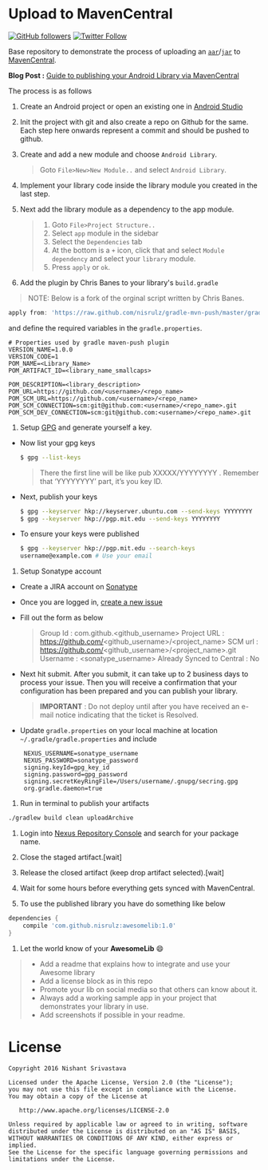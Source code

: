 # Upload to MavenCentral

[![GitHub followers](https://img.shields.io/github/followers/nisrulz.svg?style=social&label=Follow)](https://github.com/nisrulz/easydeviceinfo) [![Twitter Follow](https://img.shields.io/twitter/follow/nisrulz.svg?style=social)](https://twitter.com/nisrulz) 

Base repository to demonstrate the process of uploading an [`aar`](https://sites.google.com/a/android.com/tools/tech-docs/new-build-system/aar-format)/[`jar`](https://en.wikipedia.org/wiki/JAR_(file_format)) to [MavenCentral](https://search.maven.org/).

**Blog Post :** [Guide to publishing your Android Library via MavenCentral](http://crushingcode.co/publish-your-android-library-via-mavencentral/) 

The process is as follows

1. Create an Android project or open an existing one in [Android Studio](https://en.wikipedia.org/wiki/Android_Studio)

1. Init the project with git and also create a repo on Github for the same. Each step here onwards represent a commit and should be pushed to github.

1. Create and add a new module and choose `Android Library`.
   > Goto `File>New>New Module..` and select `Android Library`.

1. Implement your library code inside the library module you created in the last step.

1. Next add the library module as a dependency to the app module.
   > 1. Goto `File>Project Structure..`
   > 1. Select `app` module in the sidebar
   > 1. Select the `Dependencies` tab
   > 1. At the bottom is a `+` icon, click that and select `Module dependency` and select your `library` module.
   > 1. Press `apply` or `ok`.
   
1. Add the plugin by Chris Banes to your library's `build.gradle` 
  > NOTE:  Below is a fork of the orginal script written by Chris Banes.
  
  ```gradle
  apply from: 'https://raw.github.com/nisrulz/gradle-mvn-push/master/gradle-mvn-push.gradle'
  ```
  
  and define the required variables in the `gradle.properties`.
  ```
  # Properties used by gradle maven-push plugin
  VERSION_NAME=1.0.0
  VERSION_CODE=1
  POM_NAME=<Library_Name>
  POM_ARTIFACT_ID=<library_name_smallcaps>
  
  POM_DESCRIPTION=<library_description>
  POM_URL=https://github.com/<username>/<repo_name>
  POM_SCM_URL=https://github.com/<username>/<repo_name>
  POM_SCM_CONNECTION=scm:git@github.com:<username>/<repo_name>.git
  POM_SCM_DEV_CONNECTION=scm:git@github.com:<username>/<repo_name>.git
  ```
  
1. Setup [GPG](http://blog.ghostinthemachines.com/2015/03/01/how-to-use-gpg-command-line/) and generate yourself a key.
  
  + Now list your gpg keys
    ```bash
    $ gpg --list-keys
    ```
    >There the first line will be like pub XXXXX/YYYYYYYY <date>. Remember that ‘YYYYYYYY’ part, it’s you key ID.
  
  + Next, publish your keys
    ```bash
    $ gpg --keyserver hkp://keyserver.ubuntu.com --send-keys YYYYYYYY
    $ gpg --keyserver hkp://pgp.mit.edu --send-keys YYYYYYYY
    ```
  + To ensure your keys were published
    ```bash
    $ gpg --keyserver hkp://pgp.mit.edu --search-keys 
    username@example.com # Use your email
    ```
  
1. Setup Sonatype account
  + Create a JIRA account on [Sonatype](https://issues.sonatype.org/secure/Signup!default.jspa)
  + Once you are logged in, [create a new issue](https://issues.sonatype.org/secure/CreateIssue.jspa?issuetype=21&pid=10134)
  + Fill out the form as below
    >Group Id : com.github.<github_username>
    >Project URL : https://github.com/<github_username>/<project_name>
    >SCM url : https://github.com/<github_username>/<project_name>.git
    >Username : <sonatype_username>
    >Already Synced to Central : No
  + Next hit submit. After you submit, it can take up to 2 business days to process your issue. Then you will receive a confirmation that your configuration has been prepared and you can publish your library.
    > **IMPORTANT** : Do not deploy until after you have received an e-mail notice indicating that the ticket is Resolved.
    
  + Update `gradle.properties` on your local machine  at location `~/.gradle/gradle.properties` and include
    ```
     NEXUS_USERNAME=sonatype_username
     NEXUS_PASSWORD=sonatype_password
     signing.keyId=gpg_key_id 
     signing.password=gpg_password
     signing.secretKeyRingFile=/Users/username/.gnupg/secring.gpg
     org.gradle.daemon=true
    ```
    
  
1. Run in terminal to publish your artifacts
  ```bash
  ./gradlew build clean uploadArchive
  ```

1. Login into [Nexus Repository Console](https://oss.sonatype.org/#stagingRepositories) and search for your package name.

1. Close the staged artifact.[wait]

1. Release the closed artifact (keep drop artifact selected).[wait]

1. Wait for some hours before everything gets synced with MavenCentral.

1. To use the published library you have do something like below

  ```gradle
  dependencies {
      compile 'com.github.nisrulz:awesomelib:1.0'
  }
  ```

1. Let the world know of your **AwesomeLib** :smile:
  > + Add a readme that explains how to integrate and use your Awesome library
  > + Add a license block as in this repo
  > + Promote your lib on social media so that others can know about it.
  > + Always add a working sample app in your project that demonstrates your library in use.
  > + Add screenshots if possible in your readme.





License
=======

    Copyright 2016 Nishant Srivastava

    Licensed under the Apache License, Version 2.0 (the "License");
    you may not use this file except in compliance with the License.
    You may obtain a copy of the License at

       http://www.apache.org/licenses/LICENSE-2.0

    Unless required by applicable law or agreed to in writing, software
    distributed under the License is distributed on an "AS IS" BASIS,
    WITHOUT WARRANTIES OR CONDITIONS OF ANY KIND, either express or implied.
    See the License for the specific language governing permissions and
    limitations under the License.
